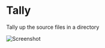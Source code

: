 <p align="center">
   <h1 align="left">Tally</h3>
  <p align="left">Tally up the source files in a directory </p>
  <img  alt="Screenshot" src="https://github.com/ahmedsaheed/tally/assets/87912847/bc46d557-901f-4684-9fef-a41b00720f3d">
</p>
